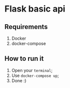 # Flask basic api
## Requirements
1. Docker
2. docker-compose
## How to run it
1. Open your `terminal`;
2. Use `docker-compose up`;
3. Done :) 
